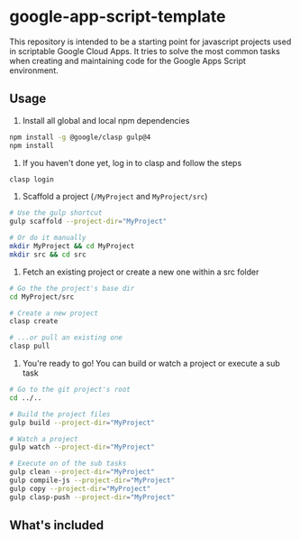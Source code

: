 # google-app-script-template
This repository is intended to be a starting point for javascript projects used in scriptable Google Cloud Apps.
It tries to solve the most common tasks when creating and maintaining code for the Google Apps Script environment.

## Usage

1. Install all global and local npm dependencies 
  ```bash
  npm install -g @google/clasp gulp@4
  npm install
  ```
  
1. If you haven't done yet, log in to clasp and follow the steps
  ```bash
  clasp login
  ```

1. Scaffold a project (`/MyProject` and `MyProject/src`) 
  ```bash
  # Use the gulp shortcut
  gulp scaffold --project-dir="MyProject"
  
  # Or do it manually
  mkdir MyProject && cd MyProject
  mkdir src && cd src
  ```

1. Fetch an existing project or create a new one within a src folder
  ```bash
  # Go the the project's base dir
  cd MyProject/src
  
  # Create a new project
  clasp create
  
  # ...or pull an existing one
  clasp pull
  ```
  
1. You're ready to go! You can build or watch a project or execute a sub task
  ```bash
  # Go to the git project's root
  cd ../..
  
  # Build the project files
  gulp build --project-dir="MyProject"
  
  # Watch a project
  gulp watch --project-dir="MyProject"
  
  # Execute on of the sub tasks
  gulp clean --project-dir="MyProject"
  gulp compile-js --project-dir="MyProject"
  gulp copy --project-dir="MyProject"
  gulp clasp-push --project-dir="MyProject"
  ```

## What's included
